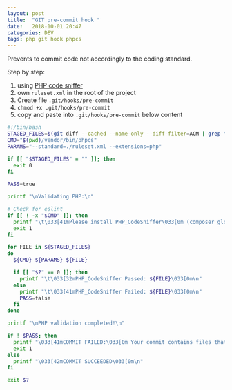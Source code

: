```yaml
---
layout: post
title:  "GIT pre-commit hook "
date:   2018-10-01 20:47
categories: DEV
tags: php git hook phpcs
---
```


Prevents to commit code not accordingly to the coding standard.

Step by step:
1. using [PHP code sniffer](https://github.com/squizlabs/PHP_CodeSniffer)
2. own `ruleset.xml` in the root of the project
3. Create file `.git/hooks/pre-commit`
4. `chmod +x .git/hooks/pre-commit`
5. copy and paste into `.git/hooks/pre-commit` below content

```bash
#!/bin/bash
STAGED_FILES=$(git diff --cached --name-only --diff-filter=ACM | grep ".php")
CMD="$(pwd)/vendor/bin/phpcs"
PARAMS="--standard=./ruleset.xml --extensions=php"

if [[ "$STAGED_FILES" = "" ]]; then
  exit 0
fi

PASS=true

printf "\nValidating PHP:\n"

# Check for eslint
if [[ ! -x "$CMD" ]]; then
  printf "\t\033[41mPlease install PHP_CodeSniffer\033[0m (composer global require "squizlabs/php_codesniffer=*") & ruleset.xml"
  exit 1
fi

for FILE in ${STAGED_FILES}
do
  ${CMD} ${PARAMS} ${FILE}

  if [[ "$?" == 0 ]]; then
    printf "\t\033[32mPHP_CodeSniffer Passed: ${FILE}\033[0m\n"
  else
    printf "\t\033[41mPHP_CodeSniffer Failed: ${FILE}\033[0m\n"
    PASS=false
  fi
done

printf "\nPHP validation completed!\n"

if ! $PASS; then
  printf "\033[41mCOMMIT FAILED:\033[0m Your commit contains files that should pass PHP_CodeSniffer but do not. Please fix the PHP_CodeSniffer errors and try again.\n"
  exit 1
else
  printf "\033[42mCOMMIT SUCCEEDED\033[0m\n"
fi

exit $?

```

